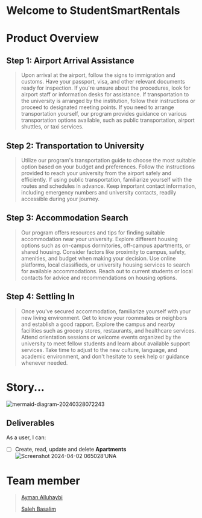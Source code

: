 # Welcome to StudentSmartRentals

# Product Overview

## Step 1: Airport Arrival Assistance

> Upon arrival at the airport, follow the signs to immigration and customs.
> Have your passport, visa, and other relevant documents ready for inspection.
> If you're unsure about the procedures, look for airport staff or information desks for assistance.
> If transportation to the university is arranged by the institution, follow their instructions or proceed to designated meeting points.
> If you need to arrange transportation yourself, our program provides guidance on various transportation options available, such as public transportation, airport shuttles, or taxi services.

## Step 2: Transportation to University

> Utilize our program's transportation guide to choose the most suitable option based on your budget and preferences.
>Follow the instructions provided to reach your university from the airport safely and efficiently.
> If using public transportation, familiarize yourself with the routes and schedules in advance.
> Keep important contact information, including emergency numbers and university contacts, readily accessible during your journey.

## Step 3: Accommodation Search

> Our program offers resources and tips for finding suitable accommodation near your university.
>Explore different housing options such as on-campus dormitories, off-campus apartments, or shared housing.
> Consider factors like proximity to campus, safety, amenities, and budget when making your decision.
>Use online platforms, local classifieds, or university housing services to search for available accommodations.
>Reach out to current students or local contacts for advice and recommendations on housing options.

## Step 4: Settling In

> Once you've secured accommodation, familiarize yourself with your new living environment.
> Get to know your roommates or neighbors and establish a good rapport.
> Explore the campus and nearby facilities such as grocery stores, restaurants, and healthcare services.
> Attend orientation sessions or welcome events organized by the university to meet fellow students and learn about available support services.
> Take time to adjust to the new culture, language, and academic environment, and don't hesitate to seek help or guidance whenever needed.

# Story...

![mermaid-diagram-20240328072243](https://github.com/aalluhaybi1/Sturdy-Train-Team7/assets/156353463/59152c39-f955-4a24-a163-584b0bf1e825)



## Deliverables

As a user, I can:

- [ ] Create, read, update and delete **Apartments**
![Screenshot 2024-04-02 065028‘UNA](https://github.com/aalluhaybi1/Sturdy-Train-Team7/assets/156353463/0a9143e1-ef33-4289-a336-7532bbc7a4a4)



# Team member
> [ Ayman Alluhaybi ]( https://github.com/aalluhaybi1 )
> 
> [ Saleh Basalim ]( https://github.com/salehmb89 )
> 

